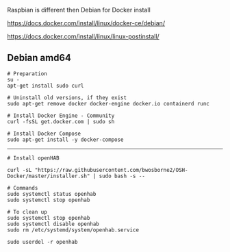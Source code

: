 Raspbian is different then Debian for Docker install

https://docs.docker.com/install/linux/docker-ce/debian/

https://docs.docker.com/install/linux/linux-postinstall/

## Debian amd64
```
# Preparation
su -
apt-get install sudo curl

# Uninstall old versions, if they exist
sudo apt-get remove docker docker-engine docker.io containerd runc
```

```
# Install Docker Engine - Community
curl -fsSL get.docker.com | sudo sh
```

```
# Install Docker Compose
sudo apt-get install -y docker-compose
```

---
```
# Install openHAB

curl -sL "https://raw.githubusercontent.com/bwosborne2/OSH-Docker/master/installer.sh" | sudo bash -s --

```

         
```
# Commands
sudo systemctl status openhab
sudo systemctl stop openhab
```

```
# To clean up
sudo systemctl stop openhab
sudo systemctl disable openhab
sudo rm /etc/systemd/system/openhab.service

sudo userdel -r openhab
```
